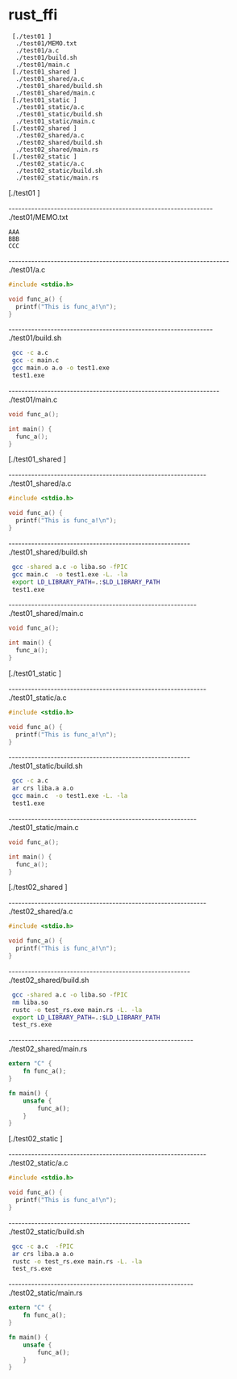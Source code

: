 #  rust_ffi
```
 [./test01 ]
  ./test01/MEMO.txt
  ./test01/a.c
  ./test01/build.sh
  ./test01/main.c
 [./test01_shared ]
  ./test01_shared/a.c
  ./test01_shared/build.sh
  ./test01_shared/main.c
 [./test01_static ]
  ./test01_static/a.c
  ./test01_static/build.sh
  ./test01_static/main.c
 [./test02_shared ]
  ./test02_shared/a.c
  ./test02_shared/build.sh
  ./test02_shared/main.rs
 [./test02_static ]
  ./test02_static/a.c
  ./test02_static/build.sh
  ./test02_static/main.rs
```
 [./test01 ]

---------------------------------------------------------------  ./test01/MEMO.txt

```
AAA
BBB
CCC
```

--------------------------------------------------------------------  ./test01/a.c

```c
#include <stdio.h>

void func_a() {
  printf("This is func_a!\n");
}
```

---------------------------------------------------------------  ./test01/build.sh

```sh
 gcc -c a.c 
 gcc -c main.c 
 gcc main.o a.o -o test1.exe
 test1.exe
```

-----------------------------------------------------------------  ./test01/main.c

```c
void func_a();

int main() {
  func_a();
}
```
 [./test01_shared ]

-------------------------------------------------------------  ./test01_shared/a.c

```c
#include <stdio.h>

void func_a() {
  printf("This is func_a!\n");
}
```

--------------------------------------------------------  ./test01_shared/build.sh

```sh
 gcc -shared a.c -o liba.so -fPIC
 gcc main.c  -o test1.exe -L. -la
 export LD_LIBRARY_PATH=.:$LD_LIBRARY_PATH 
 test1.exe
```

----------------------------------------------------------  ./test01_shared/main.c

```c
void func_a();

int main() {
  func_a();
}
```
 [./test01_static ]

-------------------------------------------------------------  ./test01_static/a.c

```c
#include <stdio.h>

void func_a() {
  printf("This is func_a!\n");
}
```

--------------------------------------------------------  ./test01_static/build.sh

```sh
 gcc -c a.c 
 ar crs liba.a a.o
 gcc main.c  -o test1.exe -L. -la
 test1.exe
```

----------------------------------------------------------  ./test01_static/main.c

```c
void func_a();

int main() {
  func_a();
}
```
 [./test02_shared ]

-------------------------------------------------------------  ./test02_shared/a.c

```c
#include <stdio.h>

void func_a() {
  printf("This is func_a!\n");
}
```

--------------------------------------------------------  ./test02_shared/build.sh

```sh
 gcc -shared a.c -o liba.so -fPIC
 nm liba.so
 rustc -o test_rs.exe main.rs -L. -la
 export LD_LIBRARY_PATH=.:$LD_LIBRARY_PATH
 test_rs.exe
```

---------------------------------------------------------  ./test02_shared/main.rs

```rust
extern "C" {
    fn func_a();
}

fn main() {
    unsafe {
        func_a();
    }
}
```
 [./test02_static ]

-------------------------------------------------------------  ./test02_static/a.c

```c
#include <stdio.h>

void func_a() {
  printf("This is func_a!\n");
}
```

--------------------------------------------------------  ./test02_static/build.sh

```sh
 gcc -c a.c  -fPIC
 ar crs liba.a a.o
 rustc -o test_rs.exe main.rs -L. -la
 test_rs.exe
```

---------------------------------------------------------  ./test02_static/main.rs

```rust
extern "C" {
    fn func_a();
}

fn main() {
    unsafe {
        func_a();
    }
}
```
